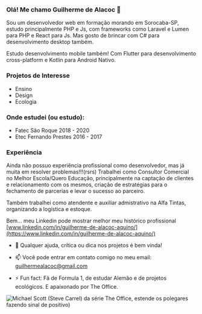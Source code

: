 ### Olá! Me chamo Guilherme de Alacoc 👋

Sou um desenvolvedor web em formação morando em Sorocaba-SP, estudo principalmente PHP e Js, com frameworks como Laravel e Lumen para PHP e React para Js. Mas gosto de brincar com C# para desenvolvimento desktop também.

Estudo desenvolvimento mobile também! Com Flutter para desenvolvimento cross-platform e Kotlin para Android Nativo.

### Projetos de Interesse
- Ensino
- Design
- Ecologia

### Onde estudei (ou estudo):
- Fatec São Roque 2018 - 2020
- Etec Fernando Prestes 2016 - 2017

### Experiência
Ainda não possuo experiência profissional como desenvolvedor, mas já muita em resolver problemas!!!(rsrs)
Trabalhei como Consultor Comercial no Melhor Escola/Quero Educação, principalmente na captação de clientes e relacionamento com os mesmos, criação de estratégias para o fechamento de parcerias e levar o sucesso ao parceiro.

Também trabalhei como atendente e auxiliar admistrativo na Alfa Tintas, organizando a logística e estoque.

Bem... meu Linkedin pode mostrar melhor meu histórico profissional [www.linkedin.com/in/guilherme-de-alacoc-aquino/](https://www.linkedin.com/in/guilherme-de-alacoc-aquino/)

- 🤔 Qualquer ajuda, crítica ou dica nos projetos é bem vinda!
- 📫 Você pode entrar em contato comigo no meu email: guilhermealacoc@gmail.com

- ⚡ Fun fact: Fã de Formula 1, de estudar Alemão e de projetos ecológicos. E apaixonado por The Office.


![Michael Scott (Steve Carrel) da série The Office, estende os polegares fazendo sinal de positivo)](https://media.giphy.com/media/55SfA4BxofRBe/giphy.gif)

